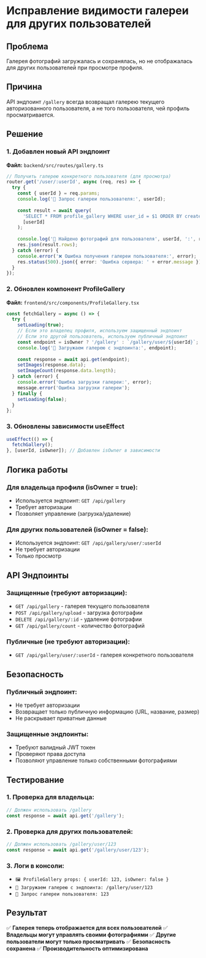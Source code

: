 # Исправление видимости галереи для других пользователей

## Проблема
Галерея фотографий загружалась и сохранялась, но не отображалась для других пользователей при просмотре профиля.

## Причина
API эндпоинт `/gallery` всегда возвращал галерею текущего авторизованного пользователя, а не того пользователя, чей профиль просматривается.

## Решение

### 1. Добавлен новый API эндпоинт
**Файл:** `backend/src/routes/gallery.ts`

```typescript
// Получить галерею конкретного пользователя (для просмотра)
router.get('/user/:userId', async (req, res) => {
  try {
    const { userId } = req.params;
    console.log('📸 Запрос галереи пользователя:', userId);
    
    const result = await query(
      'SELECT * FROM profile_gallery WHERE user_id = $1 ORDER BY created_at DESC',
      [userId]
    );
    
    console.log('📸 Найдено фотографий для пользователя', userId, ':', result.rows.length);
    res.json(result.rows);
  } catch (error) {
    console.error('❌ Ошибка получения галереи пользователя:', error);
    res.status(500).json({ error: 'Ошибка сервера: ' + error.message });
  }
});
```

### 2. Обновлен компонент ProfileGallery
**Файл:** `frontend/src/components/ProfileGallery.tsx`

```typescript
const fetchGallery = async () => {
  try {
    setLoading(true);
    // Если это владелец профиля, используем защищенный эндпоинт
    // Если это другой пользователь, используем публичный эндпоинт
    const endpoint = isOwner ? '/gallery' : `/gallery/user/${userId}`;
    console.log('📸 Загружаем галерею с эндпоинта:', endpoint);
    
    const response = await api.get(endpoint);
    setImages(response.data);
    setImageCount(response.data.length);
  } catch (error) {
    console.error('Ошибка загрузки галереи:', error);
    message.error('Ошибка загрузки галереи');
  } finally {
    setLoading(false);
  }
};
```

### 3. Обновлены зависимости useEffect
```typescript
useEffect(() => {
  fetchGallery();
}, [userId, isOwner]); // Добавлен isOwner в зависимости
```

## Логика работы

### Для владельца профиля (isOwner = true):
- Используется эндпоинт: `GET /api/gallery`
- Требует авторизации
- Позволяет управление (загрузка/удаление)

### Для других пользователей (isOwner = false):
- Используется эндпоинт: `GET /api/gallery/user/:userId`
- Не требует авторизации
- Только просмотр

## API Эндпоинты

### Защищенные (требуют авторизации):
- `GET /api/gallery` - галерея текущего пользователя
- `POST /api/gallery/upload` - загрузка фотографии
- `DELETE /api/gallery/:id` - удаление фотографии
- `GET /api/gallery/count` - количество фотографий

### Публичные (не требуют авторизации):
- `GET /api/gallery/user/:userId` - галерея конкретного пользователя

## Безопасность

### Публичный эндпоинт:
- Не требует авторизации
- Возвращает только публичную информацию (URL, название, размер)
- Не раскрывает приватные данные

### Защищенные эндпоинты:
- Требуют валидный JWT токен
- Проверяют права доступа
- Позволяют управление только собственными фотографиями

## Тестирование

### 1. Проверка для владельца:
```javascript
// Должен использовать /gallery
const response = await api.get('/gallery');
```

### 2. Проверка для других пользователей:
```javascript
// Должен использовать /gallery/user/123
const response = await api.get('/gallery/user/123');
```

### 3. Логи в консоли:
- `🖼️ ProfileGallery props: { userId: 123, isOwner: false }`
- `📸 Загружаем галерею с эндпоинта: /gallery/user/123`
- `📸 Запрос галереи пользователя: 123`

## Результат

✅ **Галерея теперь отображается для всех пользователей**
✅ **Владельцы могут управлять своими фотографиями**
✅ **Другие пользователи могут только просматривать**
✅ **Безопасность сохранена**
✅ **Производительность оптимизирована**
